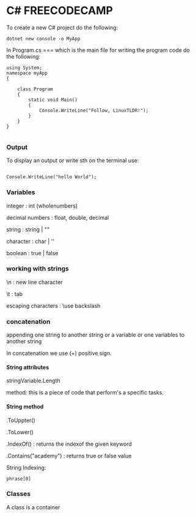 # C# FREECODECAMP 

To create a new C# project do the following:

```
dotnet new console -o MyApp
```

  

In Program.cs === which is the main file for writing the program code do the following:

```
using System;
namespace myApp
{

	class Program
	{
		static void Main()
		{
			Console.WriteLine("Follow, LinuxTLDR!");
		}
	}
}
	
```

  

### Output

To display an output or write sth on the terminal use:

```

Console.WriteLine("hello World");

```

  

### Variables

integer : int (wholenumbers)

decimal numbers : float, double, decimal

string : string | ""

character : char | ''

boolean : true | false

  
  

### working with strings

\n : new line character

\t : tab

escaping characters : \use backslash

  

### concatenation

appending one string to another string or a variable or one variables to another string

In concatenation we use (+) positive sign.

  

#### **String attributes**

stringVariable.Length

  

method: this is a piece of code that perform's a specific tasks.

  

#### **String method**

.ToUppter()

.ToLower()

.IndexOf() : returns the indexof the given keyword

.Contains("academy") : returns true or false value

  

String Indexing:

``phrase[0]``

  

### **Classes**

A class is a container

